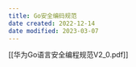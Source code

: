 ```yaml
---
title: Go安全编码规范
date created: 2022-12-14
date modified: 2023-03-07
---
```


[[华为Go语言安全编程规范V2_0.pdf]]
